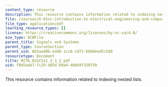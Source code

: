 ```yaml
---
content_type: resource
description: This resource contains information related to indexing nested lists.
file: /courses/6-01sc-introduction-to-electrical-engineering-and-computer-science-i-spring-2011/f965ade7fc29a85d89a44b6b9f330759_MIT6_01SCS11_3_3_2.pdf
file_type: application/pdf
learning_resource_types: []
license: https://creativecommons.org/licenses/by-nc-sa/4.0/
ocw_type: OCWFile
parent_title: Signals and Systems
parent_type: CourseSection
parent_uid: 6b5aad8b-edd8-1cc6-cd71-6bb0eed5c5d8
resourcetype: Document
title: MIT6_01SCS11_3_3_2.pdf
uid: f965ade7-fc29-a85d-89a4-4b6b9f330759
---
```

This resource contains information related to indexing nested lists.